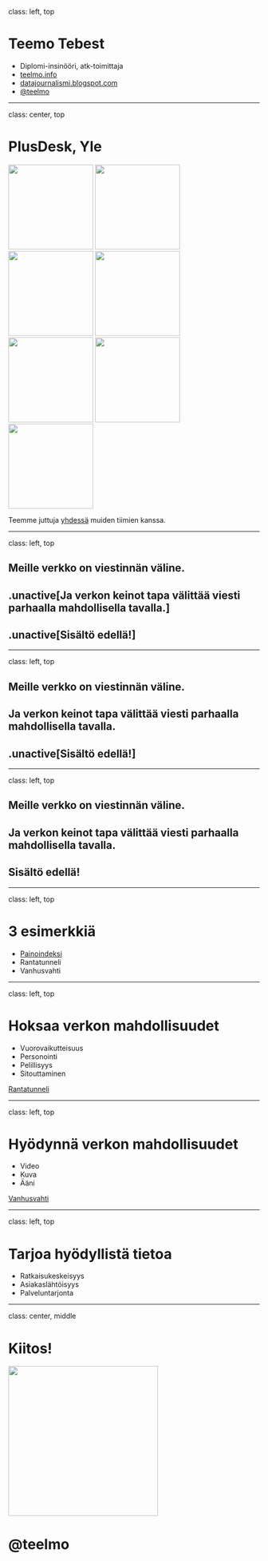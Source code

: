 class: left, top
# Teemo Tebest

* Diplomi-insinööri, atk-toimittaja</li>
* <a href="http://teelmo.info">teelmo.info</a>
* <a href="http://datajournalismi.blogspot.com">datajournalismi.blogspot.com</a>
* <a href="http://twitter.com/teelmo">@teelmo</a>

---

class: center, top
# PlusDesk, Yle
  
<div>
  <img src="http://img.yle.fi/uutiset/kotimaa/article6500615.ece/ALTERNATES/w320h180/Juho_Salminen.JPG" style="style:inline; width: 170px;"/>
  <img src="http://img.yle.fi/uutiset/incoming/article6500611.ece/ALTERNATES/w320h180/Juha_Rissanen.JPG" style="style:inline; width: 170px;"/>
  <img src="http://img.yle.fi/uutiset/incoming/article6500619.ece/ALTERNATES/w320h180/teemo+tebest.JPG" style="style:inline; width: 170px;"/>
  <img src="http://img.yle.fi/uutiset/a-studio/article6640925.ece/ALTERNATES/w320h180/Mika+pippuri.jpg" style="style:inline; width: 170px;"/>
</div>
<div>
  <img src="http://img.yle.fi/uutiset/media/article6500621.ece/ALTERNATES/w320h180/Stina_Tuominen.jpeg" style="style:inline; width: 170px;"/>
  <img src="http://img.yle.fi/uutiset/kotimaa/article7417463.ece/ALTERNATES/w320h180/Ville+Juutilainen" style="style:inline; width: 170px;"/>
  <img src="http://img.yle.fi/uutiset/kotimaa/article7946342.ece/ALTERNATES/w320h180/eetu.jpg" style="style:inline; width: 170px;"/>
</div>

Teemme juttuja <u>yhdessä</u> muiden tiimien kanssa.

---

class: left, top
## Meille verkko on viestinnän väline.

## .unactive[Ja verkon keinot tapa välittää viesti parhaalla mahdollisella tavalla.]

## .unactive[Sisältö edellä!]

---

class: left, top
## Meille verkko on viestinnän väline.

## Ja verkon keinot tapa välittää viesti parhaalla mahdollisella tavalla.

## .unactive[Sisältö edellä!]

---

class: left, top
## Meille verkko on viestinnän väline.

## Ja verkon keinot tapa välittää viesti parhaalla mahdollisella tavalla.

## Sisältö edellä!

---

class: left, top
# 3 esimerkkiä

* <a href="http://yle.fi/uutiset/oletko_lihavampi_kuin_luulitkaan_painoindeksi_saattaa_huijata/6473033">Painoindeksi</a>
* Rantatunneli
* Vanhusvahti
  
---

class: left, top
# Hoksaa verkon mahdollisuudet
* Vuorovaikutteisuus
* Personointi
* Pelillisyys
* Sitouttaminen

<a href="http://yle.fi/uutiset/sukella_suomen_pisimman_maantietunnelin_tyomaalle/7657536">Rantatunneli</a>

---

class: left, top
# Hyödynnä verkon mahdollisuudet

* Video
* Kuva
* Ääni

<a href="http://yle.fi/uutiset/ylen_vanhusvahti_avattu__katso_missa_jamassa_oman_kuntasi_vanhuspalvelut_ovat/7853653">Vanhusvahti</a>

---

class: left, top
# Tarjoa hyödyllistä tietoa</h2>

* Ratkaisukeskeisyys
* Asiakaslähtöisyys
* Palveluntarjonta

---

class: center, middle
# Kiitos!

<img src="http://upload.wikimedia.org/wikipedia/commons/thumb/f/f1/Heart_coraz%C3%B3n.svg/1024px-Heart_coraz%C3%B3n.svg.png" alt="" style="width: 300px;"/><br />

# @teelmo
